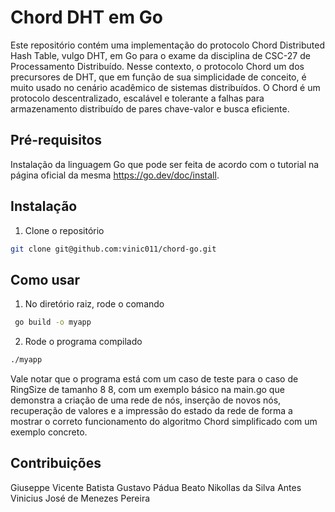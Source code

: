 # Chord DHT em Go

Este repositório contém uma implementação do protocolo Chord Distributed Hash Table, vulgo DHT, em Go para o exame da disciplina de CSC-27 de Processamento Distribuído. Nesse contexto, o protocolo Chord um dos precursores de DHT, que em função de sua simplicidade de conceito, é muito usado no cenário acadêmico de sistemas distribuídos. O Chord é um protocolo descentralizado, escalável e tolerante a falhas para armazenamento distribuído de pares chave-valor e busca eficiente.

## Pré-requisitos

Instalação da linguagem Go que pode ser feita de acordo com o tutorial na página oficial da mesma https://go.dev/doc/install.

## Instalação

1. Clone o repositório

```bash
git clone git@github.com:vinic011/chord-go.git
```

## Como usar

1. No diretório raiz, rode o comando

```bash
 go build -o myapp
```

2. Rode o programa compilado

```bash
./myapp
```

Vale notar que o programa está com um caso de teste para o caso de RingSize de tamanho 8 8, com um exemplo básico na main.go que demonstra a criação de uma rede de nós, inserção de novos nós, recuperação de valores e a impressão do estado da rede de forma a mostrar o correto funcionamento do algoritmo Chord simplificado com um exemplo concreto.

## Contribuições

Giuseppe Vicente Batista
Gustavo Pádua Beato
Nikollas da Silva Antes
Vinicius José de Menezes Pereira
